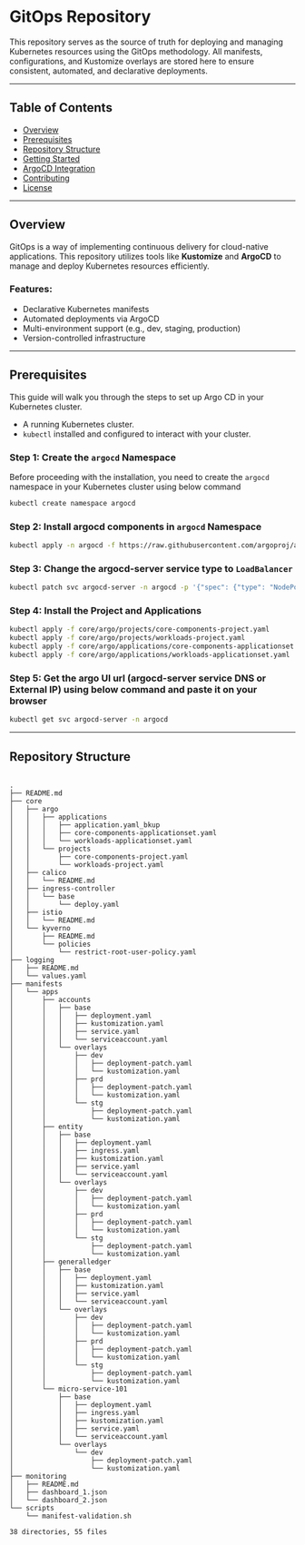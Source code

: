 # GitOps Repository

This repository serves as the source of truth for deploying and managing Kubernetes resources using the GitOps methodology. All manifests, configurations, and Kustomize overlays are stored here to ensure consistent, automated, and declarative deployments.

---

## Table of Contents

- [Overview](#overview)
- [Prerequisites](#prerequisites)
- [Repository Structure](#repository-structure)
- [Getting Started](#getting-started)
- [ArgoCD Integration](#argocd-integration)
- [Contributing](#contributing)
- [License](#license)

---

## Overview

GitOps is a way of implementing continuous delivery for cloud-native applications. This repository utilizes tools like **Kustomize** and **ArgoCD** to manage and deploy Kubernetes resources efficiently.

### Features:
- Declarative Kubernetes manifests
- Automated deployments via ArgoCD
- Multi-environment support (e.g., dev, staging, production)
- Version-controlled infrastructure

---

## Prerequisites

This guide will walk you through the steps to set up Argo CD in your Kubernetes cluster.

- A running Kubernetes cluster.
- `kubectl` installed and configured to interact with your cluster.

### Step 1: Create the `argocd` Namespace

Before proceeding with the installation, you need to create the `argocd` namespace in your Kubernetes cluster using below command

```bash
kubectl create namespace argocd
```

### Step 2: Install argocd components in `argocd` Namespace

```bash
kubectl apply -n argocd -f https://raw.githubusercontent.com/argoproj/argo-cd/stable/manifests/install.yaml
```

### Step 3: Change the argocd-server service type to `LoadBalancer`

```bash
kubectl patch svc argocd-server -n argocd -p '{"spec": {"type": "NodePort"}}'
```

### Step 4: Install the Project and Applications

```bash
kubectl apply -f core/argo/projects/core-components-project.yaml
kubectl apply -f core/argo/projects/workloads-project.yaml
kubectl apply -f core/argo/applications/core-components-applicationset.yaml
kubectl apply -f core/argo/applications/workloads-applicationset.yaml
```

### Step 5: Get the argo UI url (argocd-server service DNS or External IP) using below command and paste it on your browser

```bash
kubectl get svc argocd-server -n argocd
```

---
## Repository Structure

```plaintext

.
├── README.md
├── core
│   ├── argo
│   │   ├── applications
│   │   │   ├── application.yaml_bkup
│   │   │   ├── core-components-applicationset.yaml
│   │   │   └── workloads-applicationset.yaml
│   │   └── projects
│   │       ├── core-components-project.yaml
│   │       └── workloads-project.yaml
│   ├── calico
│   │   └── README.md
│   ├── ingress-controller
│   │   └── base
│   │       └── deploy.yaml
│   ├── istio
│   │   └── README.md
│   └── kyverno
│       ├── README.md
│       └── policies
│           └── restrict-root-user-policy.yaml
├── logging
│   ├── README.md
│   └── values.yaml
├── manifests
│   └── apps
│       ├── accounts
│       │   ├── base
│       │   │   ├── deployment.yaml
│       │   │   ├── kustomization.yaml
│       │   │   ├── service.yaml
│       │   │   └── serviceaccount.yaml
│       │   └── overlays
│       │       ├── dev
│       │       │   ├── deployment-patch.yaml
│       │       │   └── kustomization.yaml
│       │       ├── prd
│       │       │   ├── deployment-patch.yaml
│       │       │   └── kustomization.yaml
│       │       └── stg
│       │           ├── deployment-patch.yaml
│       │           └── kustomization.yaml
│       ├── entity
│       │   ├── base
│       │   │   ├── deployment.yaml
│       │   │   ├── ingress.yaml
│       │   │   ├── kustomization.yaml
│       │   │   ├── service.yaml
│       │   │   └── serviceaccount.yaml
│       │   └── overlays
│       │       ├── dev
│       │       │   ├── deployment-patch.yaml
│       │       │   └── kustomization.yaml
│       │       ├── prd
│       │       │   ├── deployment-patch.yaml
│       │       │   └── kustomization.yaml
│       │       └── stg
│       │           ├── deployment-patch.yaml
│       │           └── kustomization.yaml
│       ├── generalledger
│       │   ├── base
│       │   │   ├── deployment.yaml
│       │   │   ├── kustomization.yaml
│       │   │   ├── service.yaml
│       │   │   └── serviceaccount.yaml
│       │   └── overlays
│       │       ├── dev
│       │       │   ├── deployment-patch.yaml
│       │       │   └── kustomization.yaml
│       │       ├── prd
│       │       │   ├── deployment-patch.yaml
│       │       │   └── kustomization.yaml
│       │       └── stg
│       │           ├── deployment-patch.yaml
│       │           └── kustomization.yaml
│       └── micro-service-101
│           ├── base
│           │   ├── deployment.yaml
│           │   ├── ingress.yaml
│           │   ├── kustomization.yaml
│           │   ├── service.yaml
│           │   └── serviceaccount.yaml
│           └── overlays
│               └── dev
│                   ├── deployment-patch.yaml
│                   └── kustomization.yaml
├── monitoring
│   ├── README.md
│   ├── dashboard_1.json
│   └── dashboard_2.json
└── scripts
    └── manifest-validation.sh

38 directories, 55 files


```
